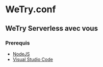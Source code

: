 # WeTry.conf 
## WeTry Serverless avec vous 

### Prerequis
- [NodeJS](https://nodejs.org/en/)
- [Visual Studio Code](https://code.visualstudio.com/)